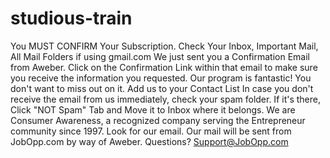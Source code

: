 # studious-train
   You MUST CONFIRM Your Subscription.  Check Your Inbox, Important Mail, All Mail Folders if using gmail.com  We just sent you a Confirmation Email from Aweber. Click on the Confirmation Link within that email to make sure you receive the information you requested. Our program is fantastic! You don't want to miss out on it.    Add us to your Contact List In case you don't receive the email from us immediately, check your spam folder. If it's there, Click "NOT Spam" Tab and Move it to Inbox where it belongs. We are Consumer Awareness, a recognized company serving the Entrepreneur community since 1997. Look for our email. Our mail will be sent from JobOpp.com by way of Aweber.   Questions? Support@JobOpp.com
